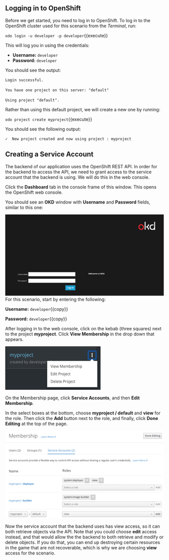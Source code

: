 ## Logging in to OpenShift

Before we get started, you need to log in to OpenShift. To log in to the OpenShift cluster used for this scenario from the _Terminal_,
run:

``odo login -u developer -p developer``{{execute}}

This will log you in using the credentials:

* **Username:** ``developer``
* **Password:** ``developer``

You should see the output:

```
Login successful.

You have one project on this server: "default"

Using project "default".
```

Rather than using this default project, we will create a new one by running:

``odo project create myproject``{{execute}}

You should see the following output:

```
✓  New project created and now using project : myproject
```


## Creating a Service Account
The backend of our application uses the OpenShift REST API. In order for the backend to access the API, we need to grant access to the service account that the backend is using. We will do this in the web console.

Click the **Dashboard** tab in the console frame of this window. This opens the OpenShift web console.

You should see an **OKD** window with **Username** and **Password** fields, similar to this one:

![OKD Web Console](../../assets/introduction/developing-with-odo/okd-login.png)
For this scenario, start by entering the following:

**Username:** ``developer``{{copy}}

**Password:** ``developer``{{copy}}

After logging in to the web console, click on the kebab (three squares) next to the project **myproject**. Click **View Membership** in the drop down that appears.

![View Membership](../../assets/introduction/developing-with-odo/view-membership.png)

On the Membership page, click **Service Accounts**, and then **Edit Membership**.

In the select boxes at the bottom, choose **myproject / default** and **view** for the role. Then click the **Add** button next to the role, and finally, click **Done Editing** at the top of the page.

![Edit Roles](../../assets/introduction/developing-with-odo/membership.png)

Now the service account that the backend uses has view access, so it can both retrieve objects via the API. Note that you could choose **edit** access instead, and that would allow the the backend to both retrieve and modify or delete objects. If you do that, you can end up destroying certain resources in the game that are not recoverable, which is why we are choosing **view** access for the scenario.



